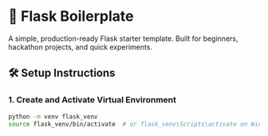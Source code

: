 # 🚀 Flask Boilerplate

A simple, production-ready Flask starter template. Built for beginners, hackathon projects, and quick experiments.

## 🛠️ Setup Instructions

### 1. Create and Activate Virtual Environment
```bash
python -m venv flask_venv
source flask_venv/bin/activate  # or flask_venv\Scripts\activate on Windows
